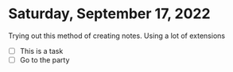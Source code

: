 # Saturday, September 17, 2022

Trying out this method of creating notes. Using a lot of extensions

- [ ] This is a task
- [ ] Go to the party
